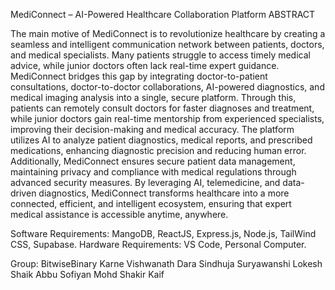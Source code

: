 MediConnect – AI-Powered Healthcare Collaboration Platform
	ABSTRACT

The main motive of MediConnect is to revolutionize healthcare by creating a seamless and intelligent communication network between patients, doctors, and medical specialists. Many patients struggle to access timely medical advice, while junior doctors often lack real-time expert guidance. MediConnect bridges this gap by integrating doctor-to-patient consultations, doctor-to-doctor collaborations, AI-powered diagnostics, and medical imaging analysis into a single, secure platform. Through this, patients can remotely consult doctors for faster diagnoses and treatment, while junior doctors gain real-time mentorship from experienced specialists, improving their decision-making and medical accuracy.
The platform utilizes AI to analyze patient diagnostics, medical reports, and prescribed medications, enhancing diagnostic precision and reducing human error. Additionally, MediConnect ensures secure patient data management, maintaining privacy and compliance with medical regulations through advanced security measures. By leveraging AI, telemedicine, and data-driven diagnostics, MediConnect transforms healthcare into a more connected, efficient, and intelligent ecosystem, ensuring that expert medical assistance is accessible anytime, anywhere.

Software Requirements: MangoDB, ReactJS, Express.js, Node.js, TailWind CSS, Supabase.
Hardware Requirements: VS Code, Personal Computer.

Group: BitwiseBinary
Karne Vishwanath
Dara Sindhuja
Suryawanshi Lokesh
Shaik Abbu Sofiyan
Mohd Shakir Kaif



